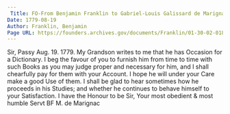 ```yaml
---
 Title: FO-From Benjamin Franklin to Gabriel-Louis Galissard de Marignac, 19 August 1779
Date: 1779-08-19
Author: Franklin, Benjamin
Page URL: https://founders.archives.gov/documents/Franklin/01-30-02-0188
---
```


Sir,
Passy Aug. 19. 1779.
My Grandson writes to me that he has Occasion for a Dictionary. I beg the favour of you to furnish him from time to time with such Books as you may judge proper and necessary for him, and I shall chearfully pay for them with your Account. I hope he will under your Care make a good Use of them. I shall be glad to hear sometimes how he proceeds in his Studies; and whether he continues to behave himself to your Satisfaction. I have the Honour to be Sir, Your most obedient & most humble Servt
BF
M. de Marignac

